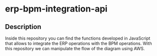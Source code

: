 # erp-bpm-integration-api

## Description

Inside this repository you can find the functions developed in JavaScript that allows to integrate the ERP operations with the BPM operations.
With this repository we can manipulate the flow of the diagram using AWS.
